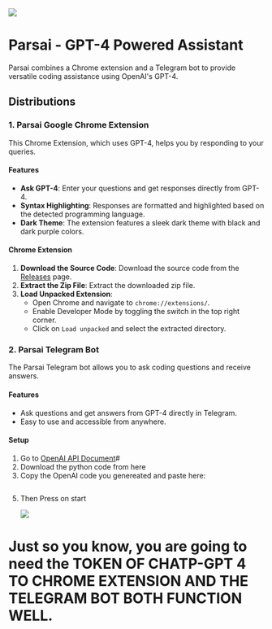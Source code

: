 
<img src='https://github.com/parsabe/Parsai/blob/main/main.jpg'>

# Parsai - GPT-4 Powered Assistant

Parsai combines a Chrome extension and a Telegram bot to provide versatile coding assistance using OpenAI's GPT-4.

## Distributions

### 1. Parsai Google Chrome Extension
This Chrome Extension, which uses GPT-4,  helps you by responding to your queries.

#### Features
- **Ask GPT-4**: Enter your questions and get responses directly from GPT-4.
- **Syntax Highlighting**: Responses are formatted and highlighted based on the detected programming language.
- **Dark Theme**: The extension features a sleek dark theme with black and dark purple colors.

#### Chrome Extension
1. **Download the Source Code**: Download the source code from the [Releases](https://github.com/your-username/parsai/releases) page.
2. **Extract the Zip File**: Extract the downloaded zip file.
3. **Load Unpacked Extension**:
   - Open Chrome and navigate to `chrome://extensions/`.
   - Enable Developer Mode by toggling the switch in the top right corner.
   - Click on `Load unpacked` and select the extracted directory.



### 2. Parsai Telegram Bot
The Parsai Telegram bot allows you to ask coding questions and receive answers.

#### Features

- Ask questions and get answers from GPT-4 directly in Telegram.
- Easy to use and accessible from anywhere.

#### Setup
1. Go to <a href='https://platform.openai.com/settings/organization/api-keys'>OpenAI API Document</a>#
2. Download the python code from here
3. Copy the OpenAI code you genereated and paste here:
```py

```
5. Then Press on start

   <img src='https://github.com/parsabe/Parsai/blob/main/telegram.jpg'>
   <br/>

# Just so you know, you are going to need the TOKEN OF CHATP-GPT 4 TO CHROME EXTENSION AND THE TELEGRAM BOT BOTH FUNCTION WELL.

